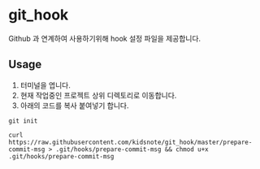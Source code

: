 # git_hook

Github 과 연계하여 사용하기위해 hook 설정 파일을 제공합니다.

## Usage 

1. 터미널을 엽니다. 
2. 현재 작업중인 프로젝트 상위 디렉토리로 이동합니다.
2. 아래의 코드를 복사 붙여넣기 합니다.

```
git init 
```

```
curl https://raw.githubusercontent.com/kidsnote/git_hook/master/prepare-commit-msg > .git/hooks/prepare-commit-msg && chmod u+x .git/hooks/prepare-commit-msg
```

